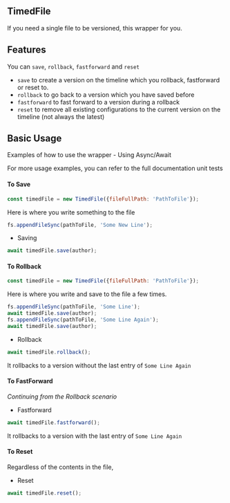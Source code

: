 ## TimedFile

If you need a single file to be versioned, this wrapper for you.

## Features

You can `save`, `rollback`, `fastforward` and `reset`

* `save` to create a version on the timeline which you rollback, fastforward or reset to.
* `rollback` to go back to a version which you have saved before
* `fastforward` to fast forward to a version during a rollback
* `reset` to remove all existing configurations to the current version on the timeline (not always the latest)

## Basic Usage

Examples of how to use the wrapper - Using Async/Await

For more usage examples, you can refer to the full documentation unit tests

#### To Save
```js
const timedFile = new TimedFile({fileFullPath: 'PathToFile'});
```
Here is where you write something to the file 
```js
fs.appendFileSync(pathToFile, 'Some New Line');
```
* Saving

```js
await timedFile.save(author);
```

#### To Rollback

```js
const timedFile = new TimedFile({fileFullPath: 'PathToFile'});
```
Here is where you write and save to the file a few times.

```js
fs.appendFileSync(pathToFile, 'Some Line');
await timedFile.save(author);
fs.appendFileSync(pathToFile, 'Some Line Again');
await timedFile.save(author);
```
* Rollback

```js
await timedFile.rollback();
```
It rollbacks to a version without the last entry of `Some Line Again`

#### To FastForward

*Continuing from the Rollback scenario*

* Fastforward 

```js
await timedFile.fastforward();
```
It rollbacks to a version with the last entry of `Some Line Again`

#### To Reset

Regardless of the contents in the file, 

* Reset

```js
await timedFile.reset();
```









